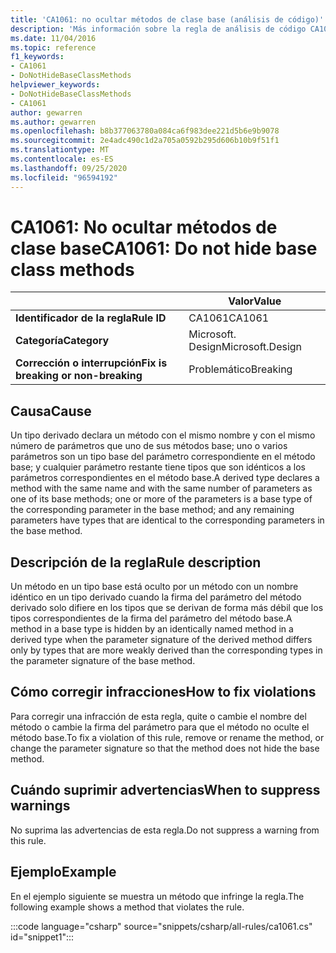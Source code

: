 ```yaml
---
title: 'CA1061: no ocultar métodos de clase base (análisis de código)'
description: 'Más información sobre la regla de análisis de código CA1061: no ocultar métodos de clase base'
ms.date: 11/04/2016
ms.topic: reference
f1_keywords:
- CA1061
- DoNotHideBaseClassMethods
helpviewer_keywords:
- DoNotHideBaseClassMethods
- CA1061
author: gewarren
ms.author: gewarren
ms.openlocfilehash: b8b377063780a084ca6f983dee221d5b6e9b9078
ms.sourcegitcommit: 2e4adc490c1d2a705a0592b295d606b10b9f51f1
ms.translationtype: MT
ms.contentlocale: es-ES
ms.lasthandoff: 09/25/2020
ms.locfileid: "96594192"
---
```

# <a name="ca1061-do-not-hide-base-class-methods"></a><span data-ttu-id="73985-103">CA1061: No ocultar métodos de clase base</span><span class="sxs-lookup"><span data-stu-id="73985-103">CA1061: Do not hide base class methods</span></span>

| | <span data-ttu-id="73985-104">Valor</span><span class="sxs-lookup"><span data-stu-id="73985-104">Value</span></span> |
|-|-|
| <span data-ttu-id="73985-105">**Identificador de la regla**</span><span class="sxs-lookup"><span data-stu-id="73985-105">**Rule ID**</span></span> |<span data-ttu-id="73985-106">CA1061</span><span class="sxs-lookup"><span data-stu-id="73985-106">CA1061</span></span>|
| <span data-ttu-id="73985-107">**Categoría**</span><span class="sxs-lookup"><span data-stu-id="73985-107">**Category**</span></span> |<span data-ttu-id="73985-108">Microsoft. Design</span><span class="sxs-lookup"><span data-stu-id="73985-108">Microsoft.Design</span></span>|
| <span data-ttu-id="73985-109">**Corrección o interrupción**</span><span class="sxs-lookup"><span data-stu-id="73985-109">**Fix is breaking or non-breaking**</span></span> |<span data-ttu-id="73985-110">Problemático</span><span class="sxs-lookup"><span data-stu-id="73985-110">Breaking</span></span>|

## <a name="cause"></a><span data-ttu-id="73985-111">Causa</span><span class="sxs-lookup"><span data-stu-id="73985-111">Cause</span></span>

<span data-ttu-id="73985-112">Un tipo derivado declara un método con el mismo nombre y con el mismo número de parámetros que uno de sus métodos base; uno o varios parámetros son un tipo base del parámetro correspondiente en el método base; y cualquier parámetro restante tiene tipos que son idénticos a los parámetros correspondientes en el método base.</span><span class="sxs-lookup"><span data-stu-id="73985-112">A derived type declares a method with the same name and with the same number of parameters as one of its base methods; one or more of the parameters is a base type of the corresponding parameter in the base method; and any remaining parameters have types that are identical to the corresponding parameters in the base method.</span></span>

## <a name="rule-description"></a><span data-ttu-id="73985-113">Descripción de la regla</span><span class="sxs-lookup"><span data-stu-id="73985-113">Rule description</span></span>

<span data-ttu-id="73985-114">Un método en un tipo base está oculto por un método con un nombre idéntico en un tipo derivado cuando la firma del parámetro del método derivado solo difiere en los tipos que se derivan de forma más débil que los tipos correspondientes de la firma del parámetro del método base.</span><span class="sxs-lookup"><span data-stu-id="73985-114">A method in a base type is hidden by an identically named method in a derived type when the parameter signature of the derived method differs only by types that are more weakly derived than the corresponding types in the parameter signature of the base method.</span></span>

## <a name="how-to-fix-violations"></a><span data-ttu-id="73985-115">Cómo corregir infracciones</span><span class="sxs-lookup"><span data-stu-id="73985-115">How to fix violations</span></span>

<span data-ttu-id="73985-116">Para corregir una infracción de esta regla, quite o cambie el nombre del método o cambie la firma del parámetro para que el método no oculte el método base.</span><span class="sxs-lookup"><span data-stu-id="73985-116">To fix a violation of this rule, remove or rename the method, or change the parameter signature so that the method does not hide the base method.</span></span>

## <a name="when-to-suppress-warnings"></a><span data-ttu-id="73985-117">Cuándo suprimir advertencias</span><span class="sxs-lookup"><span data-stu-id="73985-117">When to suppress warnings</span></span>

<span data-ttu-id="73985-118">No suprima las advertencias de esta regla.</span><span class="sxs-lookup"><span data-stu-id="73985-118">Do not suppress a warning from this rule.</span></span>

## <a name="example"></a><span data-ttu-id="73985-119">Ejemplo</span><span class="sxs-lookup"><span data-stu-id="73985-119">Example</span></span>

<span data-ttu-id="73985-120">En el ejemplo siguiente se muestra un método que infringe la regla.</span><span class="sxs-lookup"><span data-stu-id="73985-120">The following example shows a method that violates the rule.</span></span>

:::code language="csharp" source="snippets/csharp/all-rules/ca1061.cs" id="snippet1":::
